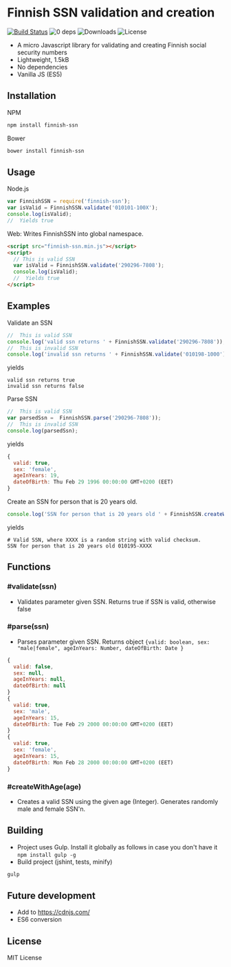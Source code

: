 Finnish SSN validation and creation
===================================

[![Build Status](https://travis-ci.org/vkomulai/finnish-ssn.svg?branch=master)](https://travis-ci.org/vkomulai/finnish-ssn) ![0 deps](https://david-dm.org/vkomulai/finnish-ssn.svg) ![Downloads](https://img.shields.io/npm/dt/finnish-ssn.svg) ![License](https://img.shields.io/npm/l/finnish-ssn.svg)





- A micro Javascript library for validating and creating Finnish social security numbers
- Lightweight, 1.5kB
- No dependencies
- Vanilla JS (ES5)

Installation
------------

NPM

```sh
npm install finnish-ssn
```

Bower

```sh
bower install finnish-ssn
```

Usage
-----

Node.js

``` js
var FinnishSSN = require('finnish-ssn');
var isValid = FinnishSSN.validate('010101-100X');
console.log(isValid);
//  Yields true

```

Web: Writes FinnishSSN into global namespace.

``` html
<script src="finnish-ssn.min.js"></script>
<script>
  // This is valid SSN
  var isValid = FinnishSSN.validate('290296-7808');
  console.log(isValid);
  //  Yields true
</script>

```

Examples
--------

Validate an SSN

``` js
//  This is valid SSN
console.log('valid ssn returns ' + FinnishSSN.validate('290296-7808'));
//  This is invalid SSN
console.log('invalid ssn returns ' + FinnishSSN.validate('010198-1000'));
```

yields

```
valid ssn returns true
invalid ssn returns false
```

Parse SSN

``` js
//  This is valid SSN
var parsedSsn =  FinnishSSN.parse('290296-7808'));
//  This is invalid SSN
console.log(parsedSsn);
```

yields

```js
{
  valid: true,
  sex: 'female',
  ageInYears: 19,
  dateOfBirth: Thu Feb 29 1996 00:00:00 GMT+0200 (EET)
}
```

Create an SSN for person that is 20 years old.

``` js
console.log('SSN for person that is 20 years old ' + FinnishSSN.createWithAge(20));
```

yields

```
# Valid SSN, where XXXX is a random string with valid checksum.
SSN for person that is 20 years old 010195-XXXX
```

Functions
---------

### #validate(ssn)

- Validates parameter given SSN. Returns true if SSN is valid, otherwise false

### #parse(ssn)

- Parses parameter given SSN. Returns object ``{valid: boolean, sex: "male|female", ageInYears: Number, dateOfBirth: Date }``

```js
{
  valid: false,
  sex: null,
  ageInYears: null,
  dateOfBirth: null
}
{
  valid: true,
  sex: 'male',
  ageInYears: 15,
  dateOfBirth: Tue Feb 29 2000 00:00:00 GMT+0200 (EET)
}
{
  valid: true,
  sex: 'female',
  ageInYears: 15,
  dateOfBirth: Mon Feb 28 2000 00:00:00 GMT+0200 (EET)
}
```

### #createWithAge(age)

- Creates a valid SSN using the given age (Integer). Generates randomly male and female SSN'n.

Building
--------
- Project uses Gulp. Install it globally as follows in case you don't have it `npm install gulp -g`
- Build project (jshint, tests, minify)

```sh
gulp
```

Future development
------------------
- Add to https://cdnjs.com/
- ES6 conversion

License
-------

MIT License
